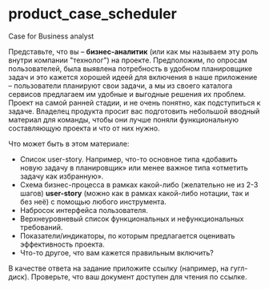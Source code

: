 # product_case_scheduler
Case for Business analyst


Представьте, что вы – **бизнес-аналитик** (или как мы называем эту роль внутри компании "технолог") на проекте. Предположим, по опросам пользователей, была выявлена потребность в удобном планировщике задач и это кажется хорошей идеей для включения в наше приложение – пользователи планируют свои задачи, а мы из своего каталога сервисов предлагаем им удобные и выгодные решения их проблем. Проект на самой ранней стадии, и не очень понятно, как подступиться к задаче. Владелец продукта просит вас подготовить небольшой вводный материал для команды, чтобы они лучше поняли функциональную составляющую проекта и что от них нужно.

Что может быть в этом материале:

-	Список user-story. Например, что-то основное типа «добавить новую задачу в планировщик» или менее важное типа «отметить задачу как избранную».
-	Схема бизнес-процесса в рамках какой-либо (желательно не из 2-3 шагов) **user-story** (можно как в рамках какой-либо нотации, так и без неё) с помощью любого инструмента.
-	Набросок интерфейса пользователя.
-	Верхнеуровневый список функциональных и нефункциональных требований.
-	Показатели/индикаторы, по которым предлагается оценивать эффективность проекта.
-	Что-то другое, что вам кажется правильным включить?

В качестве ответа на задание приложите ссылку (например, на гугл-диск). Проверьте, что ваш документ доступен для чтения по ссылке.
